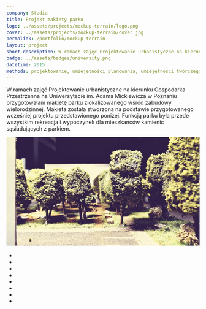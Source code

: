 ```yaml
---
company: Studia
title: Projekt makiety parku
logo: ../assets/projects/mockup-terrain/logo.png
cover: ../assets/projects/mockup-terrain/cover.jpg
permalink: /portfolio/mockup-terrain
layout: project
short-description: W ramach zajęć Projektowanie urbanistyczne na kierunku Gospodarka Przestrzenna na Uniwersytecie im. Adama Mickiewicza w&nbsp;Poznaniu przygotowałam makietę parku zlokalizowanego wśród zabudowy wielorodzinnej
badge: ../assets/badges/university.png
datetime: 2015
methods: projektowanie, umiejętności planowania, umiejętności twórczego rozwiązywania problemów, zdolności manualne, umiejętność organizacji własnej pracy
---
```


W ramach zajęć Projektowanie urbanistyczne na kierunku Gospodarka Przestrzenna na Uniwersytecie im. Adama Mickiewicza w&nbsp;Poznaniu przygotowałam makietę parku zlokalizowanego wśród zabudowy wielorodzinnej. Makieta została stworzona na podstawie przygotowanego wcześniej projektu przedstawionego poniżej. Funkcją parku była przede wszystkim rekreacja i&nbsp;wypoczynek dla mieszkańców kamienic sąsiadujących z&nbsp;parkiem.


<div class="project-image">
	<img src="../assets/projects/mockup-terrain/0.jpg" />
</div>
<ul class="gallery">
	<li class="item" href="../assets/projects/mockup-terrain/1.jpg" style="background-image: url(../assets/projects/mockup-terrain/1.jpg);"></li>
	<li class="item" href="../assets/projects/mockup-terrain/2.jpg" style="background-image: url(../assets/projects/mockup-terrain/2.jpg);"></li>
	<li class="item" href="../assets/projects/mockup-terrain/3.jpg" style="background-image: url(../assets/projects/mockup-terrain/3.jpg);"></li>
	<li class="item" href="../assets/projects/mockup-terrain/4.jpg" style="background-image: url(../assets/projects/mockup-terrain/4.jpg);"></li>
	<li class="item" href="../assets/projects/mockup-terrain/5.jpg" style="background-image: url(../assets/projects/mockup-terrain/5.jpg);"></li>
	<li class="item" href="../assets/projects/mockup-terrain/6.jpg" style="background-image: url(../assets/projects/mockup-terrain/6.jpg);"></li>
	<li class="item" href="../assets/projects/mockup-terrain/7.jpg" style="background-image: url(../assets/projects/mockup-terrain/7.jpg);"></li>
	<li class="item" href="../assets/projects/mockup-terrain/8.jpg" style="background-image: url(../assets/projects/mockup-terrain/8.jpg);"></li>
</ul>
